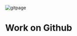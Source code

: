 ![gitpage](https://cloud7.news/wp-content/uploads/2020/12/GitHub-introduces-dark-mode-and-sponsors-300x200.jpg)

# Work on Github
